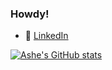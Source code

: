 ### Howdy!

- :office: [LinkedIn](https://www.linkedin.com/in/ashelane)


[![Ashe's GitHub stats](https://github-readme-stats.vercel.app/api?username=ashexs&count_private=true&show_icons=true&theme=transparent)](https://github.com/ashexs/github-readme-stats)
